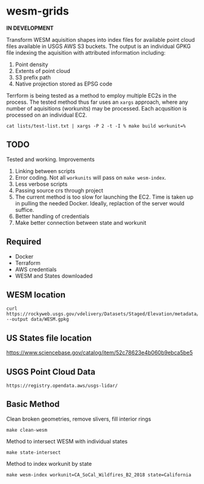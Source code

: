 # wesm-grids

**IN DEVELOPMENT**

Transform WESM aquisition shapes into index files for available point cloud files available in USGS AWS S3 buckets.  The output is an individual GPKG file indexing the aquisition with attributed information including:

1. Point density
1. Extents of point cloud
1. S3 prefix path
1. Native projection stored as EPSG code

Terrform is being tested as a method to employ multiple EC2s in the process.  The tested method thus far uses an `xargs` approach, where any number of aquisitions (workunits) may be processed. Each acqusition is processed on an individual EC2.

```
cat lists/test-list.txt | xargs -P 2 -t -I % make build workunit=%
```

## TODO

Tested and working. Improvements

1. Linking between scripts
1. Error coding. Not all `workunits` will pass on `make wesm-index`.
1. Less verbose scripts
1. Passing source crs through project
1. The current method is too slow for launching the EC2.  Time is taken up in pulling the needed Docker. Ideally, replaction of the server would suffice.  
1. Better handling of credentials
1. Make better connection between state and workunit

## Required

- Docker
- Terraform
- AWS credentials
- WESM and States downloaded

## WESM location

```
curl https://rockyweb.usgs.gov/vdelivery/Datasets/Staged/Elevation/metadata/WESM.gpkg --output data/WESM.gpkg
```

## US States file location

https://www.sciencebase.gov/catalog/item/52c78623e4b060b9ebca5be5

## USGS Point Cloud Data

```
https://registry.opendata.aws/usgs-lidar/
```

## Basic Method

Clean broken geometries, remove slivers, fill interior rings
```
make clean-wesm
```

Method to intersect WESM with individual states
```
make state-intersect
```

Method to index workunit by state
```
make wesm-index workunit=CA_SoCal_Wildfires_B2_2018 state=California
```